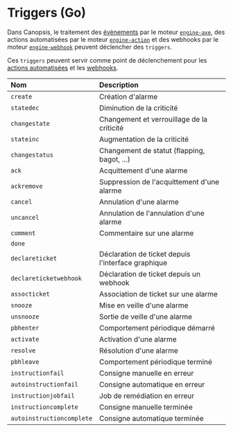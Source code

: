 # Triggers (Go)

Dans Canopsis, le traitement des [évènements](../../guide-utilisation/vocabulaire/index.md#evenement) par le moteur [`engine-axe`](../moteurs/moteur-axe.md), des actions automatisées par le moteur [`engine-action`](../moteurs/moteur-action.md) et des webhooks par le moteur [`engine-webhook`](../moteurs/moteur-webhook.md) peuvent déclencher des `triggers`.

Ces `triggers` peuvent servir comme point de déclenchement pour les [actions automatisées](../moteurs/moteur-action.md) et les [webhooks](../moteurs/moteur-webhook.md).


| Nom                      | Description                                                                                         |
|:------------------------ |:--------------------------------------------------------------------------------------------------- |
|`create`  | Création d'alarme
|`statedec`| Diminution de la criticité
|`changestate`| Changement et verrouillage de la criticité
|`stateinc`| Augmentation de la criticité
|`changestatus`| Changement de statut (flapping, bagot, ...)
|`ack`| Acquittement d'une alarme
|`ackremove`| Suppression de l'acquittement d'une alarme
|`cancel`| Annulation d'une alarme
|`uncancel`| Annulation de l'annulation d'une alarme
|`comment`| Commentaire sur une alarme
|`done`||
|`declareticket`| Déclaration de ticket depuis l'interface graphique
|`declareticketwebhook`| Déclaration de ticket depuis un webhook
|`assocticket`| Association de ticket sur une alarme
|`snooze`| Mise en veille d'une alarme
|`unsnooze`| Sortie de veille d'une alarme
|`pbhenter`| Comportement périodique démarré
|`activate`| Activation d'une alarme
|`resolve`| Résolution d'une alarme
|`pbhleave`| Comportement périodique terminé
|`instructionfail`| Consigne manuelle en erreur
|`autoinstructionfail`| Consigne automatique en erreur
|`instructionjobfail`| Job de remédiation en erreur
|`instructioncomplete`| Consigne manuelle terminée
|`autoinstructioncomplete`| Consigne automatique terminée
